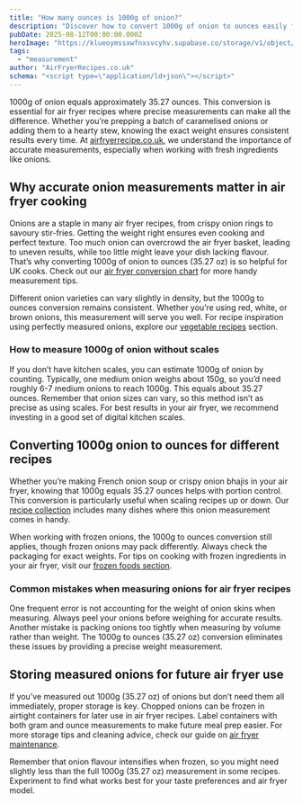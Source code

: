 ```yaml
---
title: "How many ounces is 1000g of onion?"
description: "Discover how to convert 1000g of onion to ounces easily for your air fryer recipes. Perfect for UK cooks needing precise measurements."
pubDate: 2025-08-12T00:00:00.000Z
heroImage: "https://klueoymssxwfnxsvcyhv.supabase.co/storage/v1/object/public/md/how-many-ounces-is-1000g-of-onion-5c02e0d4.webp"
tags:
  - "measurement"
author: "AirFryerRecipes.co.uk"
schema: "<script type=\"application/ld+json\"></script>"
---
```


<p>1000g of onion equals approximately 35.27 ounces. This conversion is essential for air fryer recipes where precise measurements can make all the difference. Whether you’re prepping a batch of caramelised onions or adding them to a hearty stew, knowing the exact weight ensures consistent results every time. At <a href=https://www.airfryerrecipe.co.uk/>airfryerrecipe.co.uk</a>, we understand the importance of accurate measurements, especially when working with fresh ingredients like onions.</p>

<h2>Why accurate onion measurements matter in air fryer cooking</h2>
<p>Onions are a staple in many air fryer recipes, from crispy onion rings to savoury stir-fries. Getting the weight right ensures even cooking and perfect texture. Too much onion can overcrowd the air fryer basket, leading to uneven results, while too little might leave your dish lacking flavour. That’s why converting 1000g of onion to ounces (35.27 oz) is so helpful for UK cooks. Check out our <a href=https://www.airfryerrecipe.co.uk/air-fryer-conversion-chart>air fryer conversion chart</a> for more handy measurement tips.</p>

<p>Different onion varieties can vary slightly in density, but the 1000g to ounces conversion remains consistent. Whether you’re using red, white, or brown onions, this measurement will serve you well. For recipe inspiration using perfectly measured onions, explore our <a href=https://www.airfryerrecipe.co.uk/recipe-category/vegetables>vegetable recipes</a> section.</p>

<h3>How to measure 1000g of onion without scales</h3>
<p>If you don’t have kitchen scales, you can estimate 1000g of onion by counting. Typically, one medium onion weighs about 150g, so you’d need roughly 6-7 medium onions to reach 1000g. This equals about 35.27 ounces. Remember that onion sizes can vary, so this method isn’t as precise as using scales. For best results in your air fryer, we recommend investing in a good set of digital kitchen scales.</p>

<h2>Converting 1000g onion to ounces for different recipes</h2>
<p>Whether you’re making French onion soup or crispy onion bhajis in your air fryer, knowing that 1000g equals 35.27 ounces helps with portion control. This conversion is particularly useful when scaling recipes up or down. Our <a href=https://www.airfryerrecipe.co.uk/recipes>recipe collection</a> includes many dishes where this onion measurement comes in handy.</p>

<p>When working with frozen onions, the 1000g to ounces conversion still applies, though frozen onions may pack differently. Always check the packaging for exact weights. For tips on cooking with frozen ingredients in your air fryer, visit our <a href=https://www.airfryerrecipe.co.uk/recipe-category/frozen-foods>frozen foods section</a>.</p>

<h3>Common mistakes when measuring onions for air fryer recipes</h3>
<p>One frequent error is not accounting for the weight of onion skins when measuring. Always peel your onions before weighing for accurate results. Another mistake is packing onions too tightly when measuring by volume rather than weight. The 1000g to ounces (35.27 oz) conversion eliminates these issues by providing a precise weight measurement.</p>

<h2>Storing measured onions for future air fryer use</h2>
<p>If you’ve measured out 1000g (35.27 oz) of onions but don’t need them all immediately, proper storage is key. Chopped onions can be frozen in airtight containers for later use in air fryer recipes. Label containers with both gram and ounce measurements to make future meal prep easier. For more storage tips and cleaning advice, check our guide on <a href=https://www.airfryerrecipe.co.uk/air-fryer-cleaner>air fryer maintenance</a>.</p>

<p>Remember that onion flavour intensifies when frozen, so you might need slightly less than the full 1000g (35.27 oz) measurement in some recipes. Experiment to find what works best for your taste preferences and air fryer model.</p>
